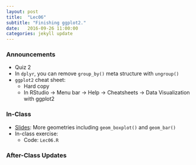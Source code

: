 ```yaml
---
layout: post
title:  "Lec06"
subtitle: "Finishing ggplot2."
date:   2016-09-26 11:00:00
categories: jekyll update
---
```




### Announcements

* Quiz 2
* In `dplyr`, you can remove `group_by()` meta structure with `ungroup()`
* `ggplot2` cheat sheet:
    + Hard copy
    + In RStudio -> Menu bar -> Help -> Cheatsheets -> Data Visualization with ggplot2



### In-Class

* <a href = "http://htmlpreview.github.io/?https://raw.githubusercontent.com/2016-09-Middlebury-Data-Science/Topics/master/Lec06%20Finishing%20ggplot2/Lec06.html" target = "_blank">Slides</a>: More geometries including `geom_boxplot()` and `geom_bar()`
* In-class exercise:
    + Code: `Lec06.R`


### After-Class Updates


